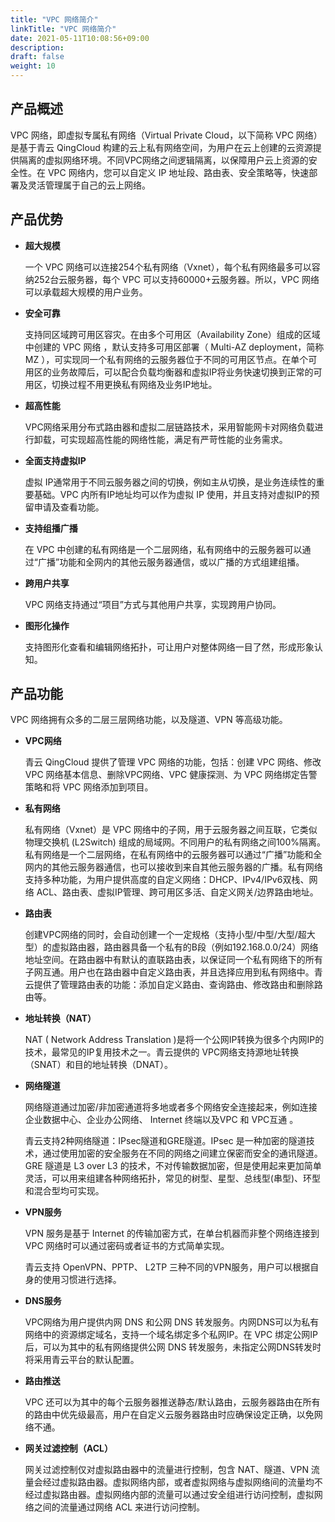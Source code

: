 ```yaml
---
title: "VPC 网络简介"
linkTitle: "VPC 网络简介"
date: 2021-05-11T10:08:56+09:00
description:
draft: false
weight: 10
---
```


## 产品概述

VPC 网络，即虚拟专属私有网络（Virtual Private Cloud，以下简称 VPC 网络）是基于青云 QingCloud 构建的云上私有网络空间，为用户在云上创建的云资源提供隔离的虚拟网络环境。不同VPC网络之间逻辑隔离，以保障用户云上资源的安全性。在 VPC 网络内，您可以自定义 IP 地址段、路由表、安全策略等，快速部署及灵活管理属于自己的云上网络。

## 产品优势

- **超大规模**

  一个 VPC 网络可以连接254个私有网络（Vxnet），每个私有网络最多可以容纳252台云服务器，每个 VPC 可以支持60000+云服务器。所以，VPC 网络可以承载超大规模的用户业务。

- **安全可靠**

  支持同区域跨可用区容灾。在由多个可用区（Availability Zone）组成的区域中创建的 VPC 网络 ，默认支持多可用区部署（ Multi-AZ deployment，简称 MZ ），可实现同一个私有网络的云服务器位于不同的可用区节点。在单个可用区的业务故障后，可以配合负载均衡器和虚拟IP将业务快速切换到正常的可用区，切换过程不用更换私有网络及业务IP地址。

- **超高性能**

  VPC网络采用分布式路由器和虚拟二层链路技术，采用智能网卡对网络负载进行卸载，可实现超高性能的网络性能，满足有严苛性能的业务需求。

- **全面支持虚拟IP**

  虚拟 IP通常用于不同云服务器之间的切换，例如主从切换，是业务连续性的重要基础。VPC 内所有IP地址均可以作为虚拟 IP 使用，并且支持对虚拟IP的预留申请及查看功能。

- **支持组播广播**

  在 VPC 中创建的私有网络是一个二层网络，私有网络中的云服务器可以通过“广播”功能和全网内的其他云服务器通信，或以广播的方式组建组播。

- **跨用户共享**

  VPC 网络支持通过“项目”方式与其他用户共享，实现跨用户协同。

- **图形化操作**

  支持图形化查看和编辑网络拓扑，可让用户对整体网络一目了然，形成形象认知。

## 产品功能

VPC 网络拥有众多的二层三层网络功能，以及隧道、VPN 等高级功能。

- **VPC网络**

  青云 QingCloud 提供了管理 VPC 网络的功能，包括：创建 VPC 网络、修改 VPC 网络基本信息、删除VPC网络、VPC 健康探测、为 VPC 网络绑定告警策略和将 VPC 网络添加到项目。

- **私有网络**

  私有网络（Vxnet）是 VPC 网络中的子网，用于云服务器之间互联，它类似物理交换机 (L2Switch) 组成的局域网。不同用户的私有网络之间100%隔离。私有网络是一个二层网络，在私有网络中的云服务器可以通过“广播”功能和全网内的其他云服务器通信，也可以接收到来自其他云服务器的广播。私有网络支持多种功能，为用户提供高度的自定义网络：DHCP、IPv4/IPv6双栈、网络 ACL、路由表、虚拟IP管理、跨可用区多活、自定义网关/边界路由地址。

- **路由表**

  创建VPC网络的同时，会自动创建一个一定规格（支持小型/中型/大型/超大型）的虚拟路由器，路由器具备一个私有的B段（例如192.168.0.0/24）网络地址空间。在路由器中有默认的直联路由表，以保证同一个私有网络下的所有子网互通。用户也在路由器中自定义路由表，并且选择应用到私有网络中。青云提供了管理路由表的功能：添加自定义路由、查询路由、修改路由和删除路由等。

- **地址转换（NAT）**

  NAT ( Network Address Translation )是将一个公网IP转换为很多个内网IP的技术，最常见的IP复用技术之一。青云提供的 VPC网络支持源地址转换（SNAT）和目的地址转换（DNAT）。

- **网络隧道**

  网络隧道通过加密/非加密通道将多地或者多个网络安全连接起来，例如连接企业数据中心、企业办公网络、 Internet 终端以及VPC 和 VPC互通 。

  青云支持2种网络隧道：IPsec隧道和GRE隧道。IPsec 是一种加密的隧道技术，通过使用加密的安全服务在不同的网络之间建立保密而安全的通讯隧道。GRE 隧道是 L3 over L3 的技术，不对传输数据加密，但是使用起来更加简单灵活，可以用来组建各种网络拓扑，常见的树型、星型、总线型(串型)、环型和混合型均可实现。

- **VPN服务**

  VPN 服务是基于 Internet 的传输加密方式，在单台机器而非整个网络连接到 VPC 网络时可以通过密码或者证书的方式简单实现。

  青云支持 OpenVPN、PPTP、 L2TP 三种不同的VPN服务，用户可以根据自身的使用习惯进行选择。

- **DNS服务**

  VPC网络为用户提供内网 DNS 和公网 DNS 转发服务。内网DNS可以为私有网络中的资源绑定域名，支持一个域名绑定多个私网IP。在 VPC 绑定公网IP后，可以为其中的私有网络提供公网 DNS 转发服务，未指定公网DNS转发时将采用青云平台的默认配置。

- **路由推送**

  VPC 还可以为其中的每个云服务器推送静态/默认路由，云服务器路由在所有的路由中优先级最高，用户在自定义云服务器路由时应确保设定正确，以免网络不通。

- **网关过滤控制（ACL）**

  网关过滤控制仅对虚拟路由器中的流量进行控制，包含 NAT、隧道、VPN 流量会经过虚拟路由器。虚拟网络内部，或者虚拟网络与虚拟网络间的流量均不经过虚拟路由器。虚拟网络内部的流量可以通过安全组进行访问控制，虚拟网络之间的流量通过网络 ACL 来进行访问控制。

